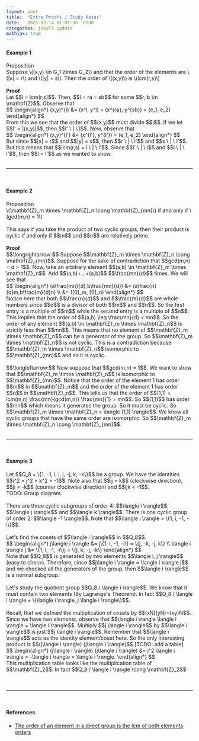 ```yaml
---
layout: post
title:  "Extra Proofs / Study Notes"
date:   2025-02-14 01:01:36 -0700
categories: jekyll update
mathjax: true
---
```

<h4><b>Example 1</b></h4>
<!----------------------------------------------------------------------------->
<div class="peachheaderdiv">
Proposition
</div>
<div class="peachbodydiv">
Suppose \((x,y) \in G_1 \times G_2\) and that the order of the elements are \(|x| = r\) and \(|y| = s\). Then the order of \((x,y)\) is \(lcm(r,s)\)
</div>
<br>
<!----------------------------------------------------------------------------->
<b>Proof</b>
<br>
Let $$l = lcm(r,s)$$. Then, $$l = ra = sb$$ for some $$r, b \in \mathbf{Z}$$. Observe that
<div>
	$$
	\begin{align*}
	(x,y)^{l} &= (x^l, y^l) = (x^{ra}, y^{sb}) = (e_1, e_2)
	\end{align*}
	$$
</div>
From this we see that the order of $$(x,y)$$ must divide $$l$$. If we let $$l' = |(x,y)|$$, then  $$l' \ | \ l$$. Now, observe that
<div>
	$$
	\begin{align*}
	(x,y)^{l'} &= (x^{l'}, y^{l'}) = (e_1, e_2)
	\end{align*}
	$$
</div>
But since $$|x| = r$$ and $$|y| = s$$, then $$r \ | \ l'$$ and $$s \ | \ l'$$. But this means that $$lcm(r,s) = l \ | \ l'$$. Since $$l' \ | \ l$$ and $$l \ | \ l'$$, then $$l = l'$$ as we wanted to show.
<br>
<br>
<hr>
<br>
<!----------------------------------------------------------------------------->
<h4><b>Example 2</b></h4>
<!----------------------------------------------------------------------------->
<div class="peachheaderdiv">
Proposition
</div>
<div class="peachbodydiv">
\(\mathbf{Z}_m \times \mathbf{Z}_n \cong \mathbf{Z}_{mn}\) if and only if \(gcd(m,n) = 1\)
</div>
<br>
This says if you take the product of two cyclic groups, then their product is cyclic if and only if $$m$$ and $$n$$ are relatively prime.
<br>
<br>
<!----------------------------------------------------------------------------->
<b>Proof</b>
<br>
$$\longrightarrow:$$ Suppose $$\mathbf{Z}_m \times \mathbf{Z}_n \cong \mathbf{Z}_{mn}$$. Suppose for the sake of contradiction that $$gcd(m,n) = d > 1$$. Now, take an arbitrary element $$(a,b) \in \mathbf{Z}_m \times \mathbf{Z}_n$$. Add $$(a,b)+...+(a,b)$$ $$\frac{mn}{d}$$ times. We will see that 
<div>
	$$
	\begin{align*}
	(a\frac{mn}{d},b\frac{mn}{d}) &= (a\frac{n}{d}m,b\frac{m}{d}n) \\
	                              &= ([0]_m, [0]_n)
	\end{align*}
	$$
</div>
Notice here that both $$\frac{n}{d}$$ and $$\frac{m}{d}$$ are whole numbers since $$d$$ is a divisor of both $$m$$ and $$n$$. So the first entry is a multiple of $$m$$ while the second entry is a multiple of $$n$$. This implies that the order of $$(a,b) \leq \frac{mn}{d} < mn$$. So the order of any element $$(a,b) \in \mathbf{Z}_m \times \mathbf{Z}_n$$ is strictly less than $$mn$$. This means that no element of $$\mathbf{Z}_m \times \mathbf{Z}_n$$ can be a generator of the group. So $$\mathbf{Z}_m \times \mathbf{Z}_n$$ is not cyclic. This is a contradiction because $$\mathbf{Z}_m \times \mathbf{Z}_n$$ isomorphic to $$\mathbf{Z}_{mn}$$ and so it is cyclic. 
<br>
<br>
$$\longleftarrow:$$ Now suppose that $$gcd(m,n) = 1$$. We want to show that $$\mathbf{Z}_m \times \mathbf{Z}_n$$ is isomorphic to $$\mathbf{Z}_{mn}$$. Notice that the order of the element 1 has order $$m$$ in $$\mathbf{Z}_m$$ and the order of the element 1 has order $$n$$ in $$\mathbf{Z}_n$$. This tells us that the order of $$(1,1) = lcm(m,n) \frac{mn}{gcd(m,n)} \frac{mn}{1} = mn$$. So $$(1,1)$$ has order $$mn$$ which means it generates the group. So it must be cyclic. So $$\mathbf{Z}_m \times \mathbf{Z}_n = \langle (1,1) \rangle$$. We know all cyclic groups that have the same order are isomorphic. So $$\mathbf{Z}_m \times \mathbf{Z}_n \cong \mathbf{Z}_{mn}$$.
<br>
<br>
<hr>
<br>
<!----------------------------------------------------------------------------->
<h4><b>Example 3</b></h4>
Let $$Q_8 = \{1, -1, i, i, j, -j, k, -k\}$$ be a group. We have the identities $$i^2 = j^2 = k^2 = -1$$. Note also that $$ij = k$$ (clockwise direction), $$ji = -k$$ (counter clockwise direction) and $$ijk = -1$$.
<br>
TODO: Group diagram.
<br>
<br>
There are three cyclic subgroups of order 4: $$\langle i \rangle$$, $$\langle j \rangle$$ and $$\langle k \rangle$$. There is one cyclic group of order 2: $$\langle -1 \rangle$$. Note that $$\langle i \rangle = \{1, i, -1, -i\}$$. 
<br>
<br>
Let's find the cosets of $$\langle i \rangle$$ in $$Q_8$$. 
<div>
	$$
	\begin{align*}
	j\langle i \rangle &= j\{1, i, -1, -i\} = \{j, -k, -j, k\} \\
	\langle i \rangle j &= \{1, i, -1, -i\}j = \{j, k, -j, -k\}
	\end{align*}
	$$
</div>
Note that $$Q_8$$ is generated by two elements $$\langle i, j \rangle$$ (easy to check). Therefore, since $$j\langle i \rangle = \langle i \rangle j$$ and we checked all the generators of the group, then $$\langle i \rangle$$ is a normal subgroup.
<br>
<br>
Let's study the quotient group $$Q_8 / \langle i \rangle$$. We know that it must contain two elements (By Lagrange's Theorem). In fact $$Q_8 / \langle i \rangle = \{\langle i \rangle, j \langle i \rangle\}$$.
<br>
<br>
Recall, that we defined the multiplication of cosets by $$(xN)(yN)=(xy)N$$. Since we have two elements, observe that $$\langle i \rangle \langle i \rangle = \langle i \rangle$$. Multiply $$j \langle i \rangle$$ by $$\langle i \rangle$$ is just $$j \langle i \rangle$$. Remember that $$\langle i \rangle$$ acts as the identity element/coset here. So the only interesting product is $$(j\langle i \rangle) (j\langle i \rangle)$$ [TODO: add a table]
<div>
	$$
	\begin{align*}
	(j\langle i \rangle) (j\langle i \rangle) &= j^2 \langle i \rangle = -\langle i \rangle = \langle i \rangle. 
	\end{align*}
	$$
</div>
This multiplication table looks like the multiplication table of $$\mathbf{Z}_2$$. In fact $$Q_8 / \langle i \rangle \cong \mathbf{Z}_2$$
<br> 
<br>
<br>
<hr>
<br>
<!----------------------------------------------------------------------------->
<h4><b>References</b></h4>
<ul>
	<li><a href="https://www.youtube.com/watch?v=ako25Pghxa8">The order of an element in a direct group is the lcm of both elements orders</a></li>
</ul>






















